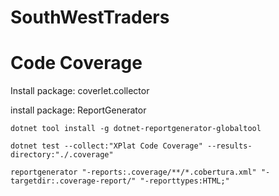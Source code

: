 # SouthWestTraders
# Code Coverage
Install package: coverlet.collector

install package: ReportGenerator

`dotnet tool install -g dotnet-reportgenerator-globaltool`

`dotnet test --collect:"XPlat Code Coverage" --results-directory:"./.coverage"`

`reportgenerator "-reports:.coverage/**/*.cobertura.xml" "-targetdir:.coverage-report/" "-reporttypes:HTML;"`

